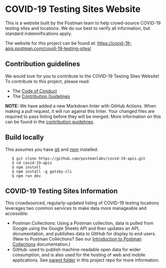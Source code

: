 # COVID-19 Testing Sites Website
This is a website built by the Postman team to help crowd-source COVID-19 testing sites and locations. We do our best to verify all information, but standard indemnifications apply.

The website for this project can be found at: https://covid-19-apis.postman.com/covid-19-testing-sites/

## Contribution guidelines

We would love for you to contribute to the COVID-19 Testing Sites Website! To contribute to this project, please read:

* The [Code of Conduct](https://www.postman.com/code-of-conduct)
* The [Contribution Guidelines](CONTRIBUTING.md)

**NOTE:** We have added a new Markdown linter with GitHub Actions. When making a pull request, it will run against this linter. Your changed files are required to pass linting before they will be merged. More information on this can be found in the [contribution guidelines](CONTRIBUTING.md).

## Build locally
This assumes you have [git](https://git-scm.com/book/en/v2/Getting-Started-Installing-Git) and [npm](https://www.npmjs.com/get-npm) installed.
```
   $ git clone https://github.com/postmanlabs/covid-19-apis.git
   $ cd covid-19-apis
   $ npm install
   $ npm install -g gatsby-cli
   $ npm run dev
```

## COVID-19 Testing Sites Information
This crowdsourced, regularly-updated listing of COVID-19 testing locations leverages two common services to make data more manageable and accessible:
* Postman Collections: Using a Postman collection, data is pulled from Google using the Google Sheets API and then updates an API, documentation, and publishes data to GitHub for display to end users. (New to Postman Collections? See our [Introduction to Postman Collections](https://learning.postman.com/docs/postman/collections/intro-to-collections/) documentation.)
* GitHub: used to publish machine-readable open data for wider consumption, and is also used for the hosting of web and mobile applications. See [parent folder](https://github.com/postmanlabs/covid-19-apis/) in this project repo for more information.

